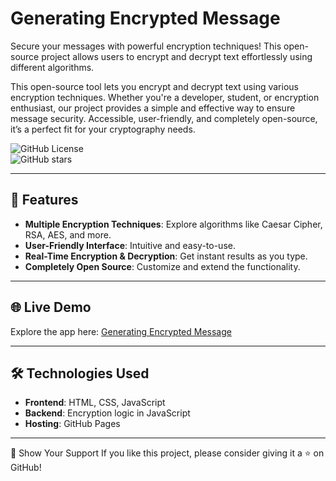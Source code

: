 # Generating Encrypted Message  

Secure your messages with powerful encryption techniques! This open-source project allows users to encrypt and decrypt text effortlessly using different algorithms.

This open-source tool lets you encrypt and decrypt text using various encryption techniques. Whether you're a developer, student, or encryption enthusiast, our project provides a simple and effective way to ensure message security. Accessible, user-friendly, and completely open-source, it’s a perfect fit for your cryptography needs.
 
![GitHub License](https://img.shields.io/github/license/someshdiwan/GeneratingEncryptedMessage)  
![GitHub stars](https://img.shields.io/github/stars/someshdiwan/GeneratingEncryptedMessage)  

---

## 🚀 Features  

- **Multiple Encryption Techniques**: Explore algorithms like Caesar Cipher, RSA, AES, and more.  
- **User-Friendly Interface**: Intuitive and easy-to-use.  
- **Real-Time Encryption & Decryption**: Get instant results as you type.  
- **Completely Open Source**: Customize and extend the functionality.  

---

## 🌐 Live Demo  

Explore the app here: [Generating Encrypted Message](https://someshdiwan.github.io/GeneratingEncryptedMessage)  

---

## 🛠️ Technologies Used  

- **Frontend**: HTML, CSS, JavaScript  
- **Backend**: Encryption logic in JavaScript  
- **Hosting**: GitHub Pages  

---

🌟 Show Your Support
If you like this project, please consider giving it a ⭐ on GitHub!
